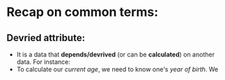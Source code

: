 # Recap on common terms:
## Devried attribute:
- It is a data that **depends/devrived** (or can be **calculated**) on another data. For instance:
- To calculate our _current age_, we need to know one's _year of birth_. We

